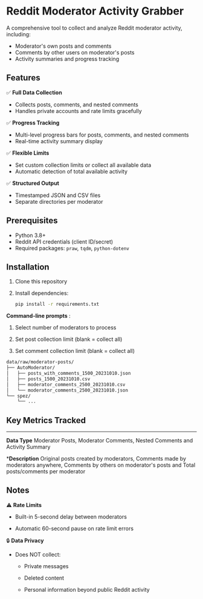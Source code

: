 # Reddit Moderator Activity Grabber

A comprehensive tool to collect and analyze Reddit moderator activity, including:
- Moderator's own posts and comments
- Comments by other users on moderator's posts
- Activity summaries and progress tracking

## Features
✅ **Full Data Collection**  
   - Collects posts, comments, and nested comments
   - Handles private accounts and rate limits gracefully

✅ **Progress Tracking**  
   - Multi-level progress bars for posts, comments, and nested comments
   - Real-time activity summary display

✅ **Flexible Limits**  
   - Set custom collection limits or collect all available data
   - Automatic detection of total available activity

✅ **Structured Output**  
   - Timestamped JSON and CSV files
   - Separate directories per moderator

## Prerequisites
- Python 3.8+
- Reddit API credentials (client ID/secret)
- Required packages: `praw`, `tqdm`, `python-dotenv`

## Installation
1. Clone this repository
2. Install dependencies:

   ```bash
   pip install -r requirements.txt
   ```
   
**Command-line prompts** :

1.  Select number of moderators to process
    
2.  Set post collection limit (blank = collect all)
    
3.  Set comment collection limit (blank = collect all)

```bash
data/raw/moderator-posts/
├── AutoModerator/
│   ├── posts_with_comments_1500_20231010.json
│   ├── posts_1500_20231010.csv
│   ├── moderator_comments_2500_20231010.csv
│   └── moderator_comments_2500_20231010.json
└── spez/
    └── ...
```
## Key Metrics Tracked
-------------------

**Data Type** Moderator Posts, Moderator Comments, Nested Comments and Activity Summary

***Description** Original posts created by moderators, Comments made by moderators anywhere, Comments by others on moderator's posts and Total posts/comments per moderator

Notes
-----

⚠️ **Rate Limits**

*   Built-in 5-second delay between moderators
    
*   Automatic 60-second pause on rate limit errors
    

🔒 **Data Privacy**

*   Does NOT collect:
    
    *   Private messages
        
    *   Deleted content
        
    *   Personal information beyond public Reddit activity